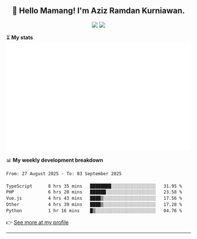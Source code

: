 <h2 align="center">👋 Hello Mamang! I'm Aziz Ramdan Kurniawan.</h2>  
<p align="center">
  <img src="https://komarev.com/ghpvc/?username=azizramdan">
  <img src="https://wakatime.com/badge/user/90056fa0-4c31-4eca-954e-2a3ac05896f9.svg">
</p>
    
⏳ **My stats**  
![](https://raw.githubusercontent.com/azizramdan/github-stats/master/generated/overview.svg#gh-dark-mode-only)

📊 **My weekly development breakdown**
<!--START_SECTION:waka-->

```txt
From: 27 August 2025 - To: 03 September 2025

TypeScript      8 hrs 35 mins   ████████░░░░░░░░░░░░░░░░░   31.95 %
PHP             6 hrs 20 mins   ██████░░░░░░░░░░░░░░░░░░░   23.58 %
Vue.js          4 hrs 43 mins   ████▒░░░░░░░░░░░░░░░░░░░░   17.56 %
Other           4 hrs 39 mins   ████▒░░░░░░░░░░░░░░░░░░░░   17.28 %
Python          1 hr 16 mins    █▒░░░░░░░░░░░░░░░░░░░░░░░   04.76 %
```

<!--END_SECTION:waka-->
👉 [See more at my profile](https://wakatime.com/@azizramdan)
***
